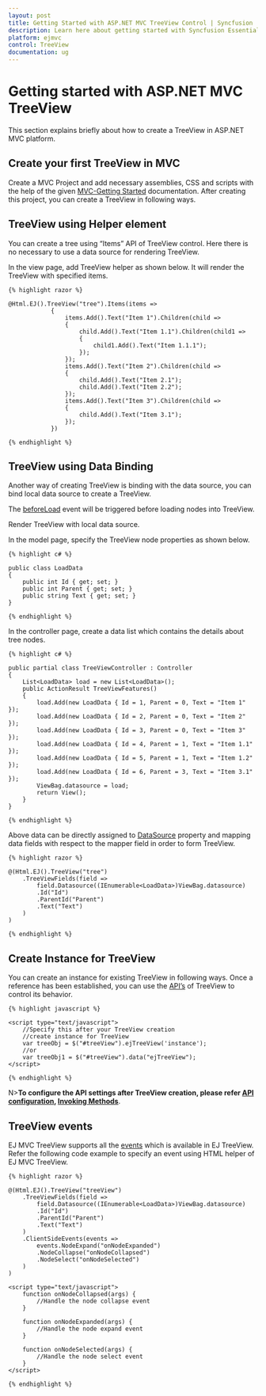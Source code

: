 ```yaml
---
layout: post
title: Getting Started with ASP.NET MVC TreeView Control | Syncfusion
description: Learn here about getting started with Syncfusion Essential ASP.NET MVC TreeView Control, its elements, and more.
platform: ejmvc
control: TreeView
documentation: ug
---
```


# Getting started with ASP.NET MVC TreeView

This section explains briefly about how to create a TreeView in ASP.NET MVC platform.

## Create your first TreeView in MVC

Create a MVC Project and add necessary assemblies, CSS and scripts with the help of the given [MVC-Getting Started](http://help.syncfusion.com/aspnetmvc/getting-started) documentation. After creating this project, you can create a TreeView in following ways.

## TreeView using Helper element

You can create a tree using “Items” API of TreeView control. Here there is no necessary to use a data source for rendering TreeView. 

In the view page, add TreeView helper as shown below. It will render the TreeView with specified items.
    
    {% highlight razor %}

    @Html.EJ().TreeView("tree").Items(items =>
                {
                    items.Add().Text("Item 1").Children(child =>
                    {
                        child.Add().Text("Item 1.1").Children(child1 =>
                        {
                            child1.Add().Text("Item 1.1.1");
                        });
                    });
                    items.Add().Text("Item 2").Children(child =>
                    {
                        child.Add().Text("Item 2.1");
                        child.Add().Text("Item 2.2");
                    });
                    items.Add().Text("Item 3").Children(child =>
                    {
                        child.Add().Text("Item 3.1");
                    });
                })
                
    {% endhighlight %}       
    
## TreeView using Data Binding

Another way of creating TreeView is binding with the data source, you can bind local data source to create a TreeView.

The [beforeLoad](https://help.syncfusion.com/api/js/ejtreeview#events:beforeload) event will be triggered before loading nodes into TreeView.

Render TreeView with local data source.

In the model page, specify the TreeView node properties as shown below.
    
    

    {% highlight c# %}

    public class LoadData
    {
        public int Id { get; set; }
        public int Parent { get; set; }
        public string Text { get; set; }
    }
    
    {% endhighlight %}
    
    
    
In the controller page, create a data list which contains the details about tree nodes.
    
    
    
    {% highlight c# %}

    public partial class TreeViewController : Controller
    {
        List<LoadData> load = new List<LoadData>();
        public ActionResult TreeViewFeatures()
        {
            load.Add(new LoadData { Id = 1, Parent = 0, Text = "Item 1" });
            load.Add(new LoadData { Id = 2, Parent = 0, Text = "Item 2" });
            load.Add(new LoadData { Id = 3, Parent = 0, Text = "Item 3" });
            load.Add(new LoadData { Id = 4, Parent = 1, Text = "Item 1.1" });
            load.Add(new LoadData { Id = 5, Parent = 1, Text = "Item 1.2" });
            load.Add(new LoadData { Id = 6, Parent = 3, Text = "Item 3.1" });
            ViewBag.datasource = load;
            return View();
        }
    }
    
    {% endhighlight %}
    
    
    
Above data can be directly assigned to [DataSource](https://help.syncfusion.com/cr/aspnetmvc/Syncfusion.JavaScript.TreeViewFieldsBuilder.html#Syncfusion_JavaScript_TreeViewFieldsBuilder_Datasource_Syncfusion_JavaScript_DataSource_) property and mapping data fields with respect to the mapper field in order to form TreeView.
    
    
    
    {% highlight razor %}
    
    @(Html.EJ().TreeView("tree")
        .TreeViewFields(field =>
            field.Datasource((IEnumerable<LoadData>)ViewBag.datasource)
            .Id("Id")
            .ParentId("Parent")
            .Text("Text")
        )
    )
    
    {% endhighlight %}
    
    
## Create Instance for TreeView

You can create an instance for existing TreeView in following ways. Once a reference has been established, you can use the [API’s](http://help.syncfusion.com/js/api/ejtreeview) of TreeView to control its behavior.
    
        
    {% highlight javascript %}
    
    <script type="text/javascript">
        //Specify this after your TreeView creation
        //create instance for TreeView
        var treeObj = $("#treeView").ejTreeView('instance');
        //or
        var treeObj1 = $("#treeView").data("ejTreeView");
    </script>
    
    {% endhighlight %}
    
    
    
N>**To configure the API settings after TreeView creation, please refer [API configuration](http://help.syncfusion.com/js/api-configuration), [Invoking Methods](http://help.syncfusion.com/js/invoking-methods)**.
 
## TreeView events

EJ MVC TreeView supports all the [events](http://help.syncfusion.com/js/api/ejtreeview#events) which is available in EJ TreeView. Refer the following code example to specify an event using HTML helper of EJ MVC TreeView.
    
    
    
    {% highlight razor %}
    
    @(Html.EJ().TreeView("treeView")
        .TreeViewFields(field =>
            field.Datasource((IEnumerable<LoadData>)ViewBag.datasource)
            .Id("Id")
            .ParentId("Parent")
            .Text("Text")
        )
        .ClientSideEvents(events =>
            events.NodeExpand("onNodeExpanded")
            .NodeCollapse("onNodeCollapsed")
            .NodeSelect("onNodeSelected")
        )
    )
    
    <script type="text/javascript">
        function onNodeCollapsed(args) {
            //Handle the node collapse event
        }
    
        function onNodeExpanded(args) {
            //Handle the node expand event
        }
    
        function onNodeSelected(args) {
            //Handle the node select event
        }
    </script>
    
    {% endhighlight %}
    
    
 